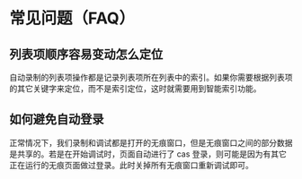 # 常见问题（FAQ）

## 列表项顺序容易变动怎么定位

自动录制的列表项操作都是记录列表项所在列表中的索引。如果你需要根据列表项的其它关键字来定位，而不是索引定位，这时就需要用到智能索引功能。

## 如何避免自动登录

正常情况下，我们录制和调试都是打开的无痕窗口，但是无痕窗口之间的部分数据是共享的。若是在开始调试时，页面自动进行了 cas 登录，则可能是因为有其它正在运行的无痕页面做过登录。此时关掉所有无痕窗口重新调试即可。
